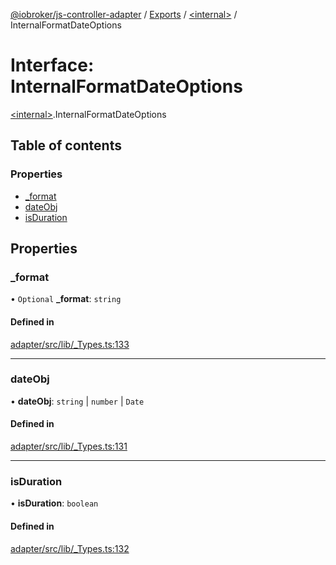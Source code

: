 [@iobroker/js-controller-adapter](../README.md) / [Exports](../modules.md) / [\<internal\>](../modules/internal_.md) / InternalFormatDateOptions

# Interface: InternalFormatDateOptions

[\<internal\>](../modules/internal_.md).InternalFormatDateOptions

## Table of contents

### Properties

- [\_format](internal_.InternalFormatDateOptions.md#_format)
- [dateObj](internal_.InternalFormatDateOptions.md#dateobj)
- [isDuration](internal_.InternalFormatDateOptions.md#isduration)

## Properties

### \_format

• `Optional` **\_format**: `string`

#### Defined in

[adapter/src/lib/_Types.ts:133](https://github.com/ioBroker/ioBroker.js-controller/blob/5b429316/packages/adapter/src/lib/_Types.ts#L133)

___

### dateObj

• **dateObj**: `string` \| `number` \| `Date`

#### Defined in

[adapter/src/lib/_Types.ts:131](https://github.com/ioBroker/ioBroker.js-controller/blob/5b429316/packages/adapter/src/lib/_Types.ts#L131)

___

### isDuration

• **isDuration**: `boolean`

#### Defined in

[adapter/src/lib/_Types.ts:132](https://github.com/ioBroker/ioBroker.js-controller/blob/5b429316/packages/adapter/src/lib/_Types.ts#L132)

